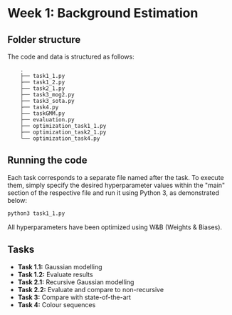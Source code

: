 # Week 1: Background Estimation

## Folder structure 
The code and data is structured as follows:

        .
        ├── task1_1.py       
        ├── task1_2.py                   
        ├── task2_1.py       
        ├── task3_mog2.py               
        ├── task3_sota.py     
        ├── task4.py               
        ├── taskGMM.py       
        ├── evaluation.py                  
        ├── optimization_task1_1.py  
        ├── optimization_task2_1.py
        └── optimization_task4.py      

## Running the code
Each task corresponds to a separate file named after the task. To execute them, simply specify the desired hyperparameter values within the "main" section of the respective file and run it using Python 3, as demonstrated below:

```bash
python3 task1_1.py
 ```
All hyperparameters have been optimized using W&B (Weights & Biases).


## Tasks
- **Task 1.1:** Gaussian modelling
- **Task 1.2:** Evaluate results
- **Task 2.1:** Recursive Gaussian modelling
- **Task 2.2:** Evaluate and compare to non-recursive
- **Task 3:** Compare with state-of-the-art
- **Task 4:** Colour sequences
